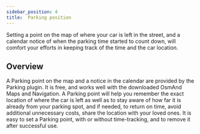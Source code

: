 ```yaml
---
sidebar_position: 4
title:  Parking position
---
```


Setting a point on the map of where your car is left in the street, and a calendar notice of when the parking time started to count down, will comfort your efforts in keeping track of the time and the car location.

## Overview 

A Parking point on the map and a notice in the calendar are provided by the Parking plugin. It is free, and works well with the downloaded OsmAnd Maps and Navigation. A Parking point will help you remember the exact location of where the car is left as well as to stay aware of how far it is already from your parking spot, and if needed, to return on time, avoid additional unnecessary costs, share the location with your loved ones. It is easy to set a Parking point, with or without time-tracking, and to remove it after successful use. 